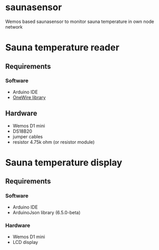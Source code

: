 # saunasensor
Wemos based saunasensor to monitor sauna temperature in own node network

# Sauna temperature reader

## Requirements

### Software

* Arduino IDE
* [OneWire library](http://playground.arduino.cc/Learning/OneWire)

## Hardware

* Wemos D1 mini
* DS18B20
* jumper cables
* resistor 4.75k ohm (or resistor module)

# Sauna temperature display

## Requirements

### Software

* Arduino IDE
* ArduinoJson library (6.5.0-beta)

### Hardware

* Wemos D1 mini
* LCD display